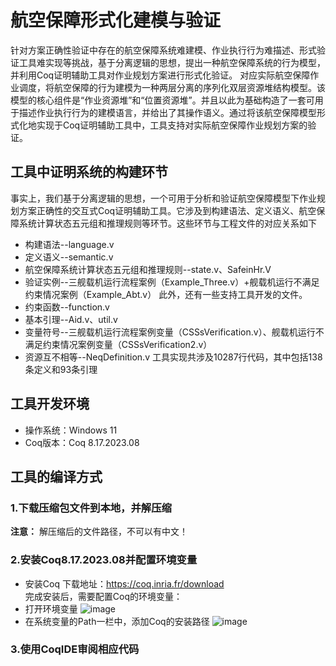 # 航空保障形式化建模与验证
针对方案正确性验证中存在的航空保障系统难建模、作业执行行为难描述、形式验证工具难实现等挑战，基于分离逻辑的思想，提出一种航空保障系统的行为模型，并利用Coq证明辅助工具对作业规划方案进行形式化验证。
对应实际航空保障作业调度，将航空保障的行为建模为一种两层分离的序列化双层资源堆结构模型。该模型的核心组件是“作业资源堆”和“位置资源堆”。并且以此为基础构造了一套可用于描述作业执行行为的建模语言，并给出了其操作语义。通过将该航空保障模型形式化地实现于Coq证明辅助工具中，工具支持对实际航空保障作业规划方案的验证。
## 工具中证明系统的构建环节
事实上，我们基于分离逻辑的思想，一个可用于分析和验证航空保障模型下作业规划方案正确性的交互式Coq证明辅助工具。它涉及到构建语法、定义语义、航空保障系统计算状态五元组和推理规则等环节。这些环节与工程文件的对应关系如下
* 构建语法--language.v
* 定义语义--semantic.v
* 航空保障系统计算状态五元组和推理规则--state.v、SafeinHr.V
* 验证实例--三舰载机运行流程案例（Example_Three.v）+舰载机运行不满足约束情况案例（Example_Abt.v） 此外，还有一些支持工具开发的文件。
* 约束函数--function.v
* 基本引理--Aid.v、util.v
* 变量符号--三舰载机运行流程案例变量（CSSsVerification.v）、舰载机运行不满足约束情况案例变量（CSSsVerification2.v）
* 资源互不相等--NeqDefinition.v
工具实现共涉及10287行代码，其中包括138条定义和93条引理
## 工具开发环境
* 操作系统：Windows 11
* Coq版本：Coq 8.17.2023.08
## 工具的编译方式
### 1.下载压缩包文件到本地，并解压缩
**注意：** 解压缩后的文件路径，不可以有中文！
### 2.安装Coq8.17.2023.08并配置环境变量
* 安装Coq 下载地址：https://coq.inria.fr/download  
  完成安装后，需要配置Coq的环境变量：
* 打开环境变量
![image](https://github.com/oyoy111222/AssVerifi/assets/72786551/c4d67ad5-ae64-4351-8004-4bb13aa537b1)
* 在系统变量的Path一栏中，添加Coq的安装路径
![image](https://github.com/oyoy111222/AssVerifi/assets/72786551/16cb2dd1-59f8-4361-b1c1-915748f2cf21)
### 3.使用CoqIDE审阅相应代码



